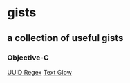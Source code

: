 # gists
## a collection of useful gists

### Objective-C
[UUID Regex](https://gist.github.com/jeffreyjackson/ab8a0e7b31d5a2727053)
[Text Glow](https://gist.github.com/jeffreyjackson/c9fa7c83e5258d2e318b)
